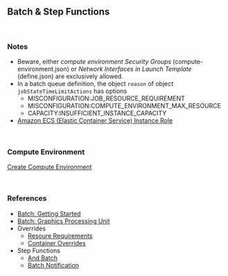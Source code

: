 <br>

## Batch & Step Functions

<br>

### Notes

* Beware, either *compute environment Security Groups* (compute-environment.json) or *Network Interfaces in Launch Template* (define.json) are exclusively allowed.
* In a batch queue definition, the object `reason` of object `jobStateTimeLimitActions` has options
  * MISCONFIGURATION:JOB_RESOURCE_REQUIREMENT
  * MISCONFIGURATION:COMPUTE_ENVIRONMENT_MAX_RESOURCE
  * CAPACITY:INSUFFICIENT_INSTANCE_CAPACITY
* <a href="https://docs.aws.amazon.com/batch/latest/userguide/instance_IAM_role.html" _target="_blank">Amazon ECS (Elastic Container Service) Instance Role</a>

<br>

### Compute Environment

[Create Compute Environment](https://awscli.amazonaws.com/v2/documentation/api/latest/reference/batch/create-compute-environment.html)

<br>

### References

* [Batch: Getting Started](https://docs.aws.amazon.com/batch/latest/userguide/getting-started-ec2.html)
* [Batch: Graphics Processing Unit](https://docs.aws.amazon.com/batch/latest/userguide/batch-gpu-ami.html)
* Overrides
  * [Resoure Requirements](https://docs.aws.amazon.com/batch/latest/userguide/override-resource-requirements.html)
  * [Container Overrides](https://docs.aws.amazon.com/batch/latest/APIReference/API_ContainerOverrides.html)
* Step Functions
  * [And Batch](https://docs.aws.amazon.com/step-functions/latest/dg/connect-batch.html)
  * [Batch Notification](https://docs.aws.amazon.com/step-functions/latest/dg/batch-job-notification.html)

<br>
<br>

<br>
<br>

<br>
<br>

<br>
<br>
